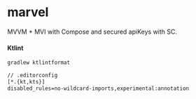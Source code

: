 # marvel

MVVM + MVI with Compose and secured apiKeys with SC.

#### Ktlint

```bash
gradlew ktlintformat
```
```txt
// .editorconfig
[*.{kt,kts}]
disabled_rules=no-wildcard-imports,experimental:annotation
```